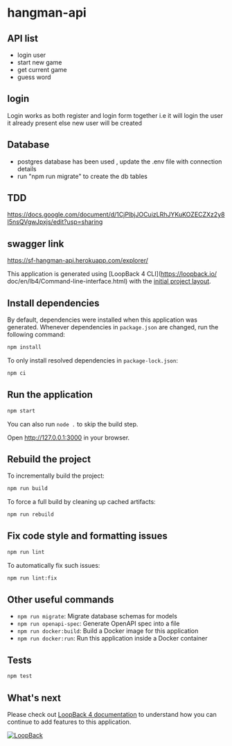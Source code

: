 # hangman-api

## API list

- login user
- start new game
- get current game
- guess word

## login

Login works as both register and login form together i.e it will login the user it already present else new user will be created

## Database
- postgres database  has been used , update the .env file with connection details
- run "npm run migrate" to create the db tables

## TDD

https://docs.google.com/document/d/1CjPlbjJOCuizLRhJYKuKOZECZXz2y8I5nsQVgwJpxjs/edit?usp=sharing

## swagger link
https://sf-hangman-api.herokuapp.com/explorer/


This application is generated using [LoopBack 4 CLI](https://loopback.io/
doc/en/lb4/Command-line-interface.html) with the
[initial project layout](https://loopback.io/doc/en/lb4/Loopback-application-layout.html).

## Install dependencies

By default, dependencies were installed when this application was generated.
Whenever dependencies in `package.json` are changed, run the following command:

```sh
npm install
```

To only install resolved dependencies in `package-lock.json`:

```sh
npm ci
```

## Run the application

```sh
npm start
```

You can also run `node .` to skip the build step.

Open http://127.0.0.1:3000 in your browser.

## Rebuild the project

To incrementally build the project:

```sh
npm run build
```

To force a full build by cleaning up cached artifacts:

```sh
npm run rebuild
```

## Fix code style and formatting issues

```sh
npm run lint
```

To automatically fix such issues:

```sh
npm run lint:fix
```

## Other useful commands

- `npm run migrate`: Migrate database schemas for models
- `npm run openapi-spec`: Generate OpenAPI spec into a file
- `npm run docker:build`: Build a Docker image for this application
- `npm run docker:run`: Run this application inside a Docker container

## Tests

```sh
npm test
```

## What's next

Please check out [LoopBack 4 documentation](https://loopback.io/doc/en/lb4/) to
understand how you can continue to add features to this application.

[![LoopBack](https://github.com/strongloop/loopback-next/raw/master/docs/site/imgs/branding/Powered-by-LoopBack-Badge-(blue)-@2x.png)](http://loopback.io/)
